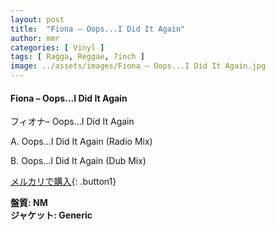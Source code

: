 ```yaml
---
layout: post
title:  "Fiona – Oops...I Did It Again"
author: mmr
categories: [ Vinyl ]
tags: [ Ragga, Reggae, 7inch ]
image: ../assets/images/Fiona – Oops...I Did It Again.jpg
---
```


#### Fiona – Oops...I Did It Again

フィオナ– Oops...I Did It Again

A. Oops...I Did It Again (Radio Mix)

B. Oops...I Did It Again (Dub Mix)

[メルカリで購入](https://jp.mercari.com/item/m36953561073){: .button1}

<div class="mt-4 mb-4 d-flex align-items-center">
<strong class="mr-1">盤質: NM</strong>
</div>
<div class="mt-4 mb-4 d-flex align-items-center">
<strong class="mr-1">ジャケット: Generic</strong>
</div>
